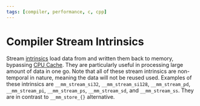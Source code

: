 ```yaml
---
tags: [compiler, performance, c, cpp]
---
```


# Compiler Stream Intrinsics

Stream [intrinsics](202404151959.md) load data from and written them back to
memory, bypassing [CPU Cache](202403191017.md). They are particularly useful in
processing large amount of data in one go. Note that all of these stream
intrinsics are non-temporal in nature, meaning the data will not be reused used.
Examples of these intrinsics are `__mm_stream_si32`, `__mm_stream_si128`,
`__mm_stream_pd`, `__mm_stream_pi`, `__mm_stream_ps`, `__mm_stream_sd`, and
`__mm_stream_ss`. They are in contrast to `__mm_store_{}` alternative.
